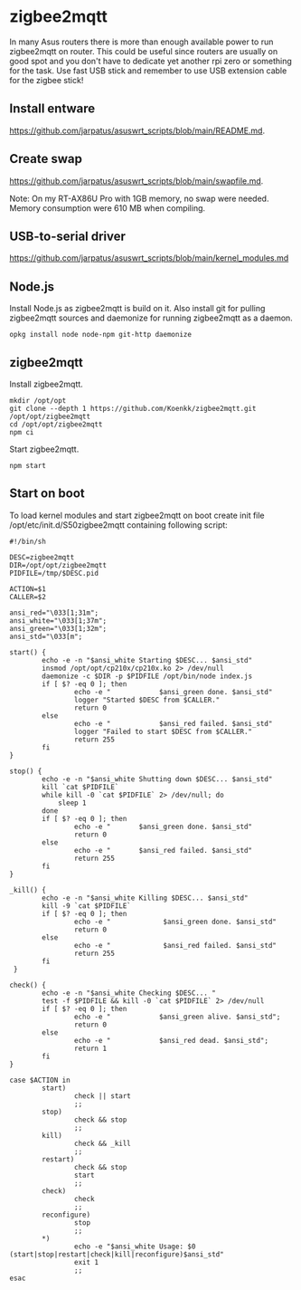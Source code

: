 # zigbee2mqtt
In many Asus routers there is more than enough available power to run zigbee2mqtt on router. This could be useful since routers are usually on good spot and you don't have to dedicate yet another rpi zero or something for the task. Use fast USB stick and remember to use USB extension cable for the zigbee stick!

## Install entware
https://github.com/jarpatus/asuswrt_scripts/blob/main/README.md.

## Create swap
https://github.com/jarpatus/asuswrt_scripts/blob/main/swapfile.md.

Note: On my RT-AX86U Pro with 1GB memory, no swap were needed. Memory consumption were 610 MB when compiling. 

## USB-to-serial driver
https://github.com/jarpatus/asuswrt_scripts/blob/main/kernel_modules.md

## Node.js
Install Node.js as zigbee2mqtt is build on it. Also install git for pulling zigbee2mqtt sources and daemonize for running zigbee2mqtt as a daemon.

```
opkg install node node-npm git-http daemonize
```

## zigbee2mqtt
Install zigbee2mqtt.

```
mkdir /opt/opt
git clone --depth 1 https://github.com/Koenkk/zigbee2mqtt.git /opt/opt/zigbee2mqtt
cd /opt/opt/zigbee2mqtt
npm ci
```

Start zigbee2mqtt.
```
npm start
```

## Start on boot
To load kernel modules and start zigbee2mqtt on boot create init file /opt/etc/init.d/S50zigbee2mqtt containing following script:

```
#!/bin/sh

DESC=zigbee2mqtt
DIR=/opt/opt/zigbee2mqtt
PIDFILE=/tmp/$DESC.pid

ACTION=$1
CALLER=$2

ansi_red="\033[1;31m";
ansi_white="\033[1;37m";
ansi_green="\033[1;32m";
ansi_std="\033[m";

start() {
        echo -e -n "$ansi_white Starting $DESC... $ansi_std"
        insmod /opt/opt/cp210x/cp210x.ko 2> /dev/null
        daemonize -c $DIR -p $PIDFILE /opt/bin/node index.js
        if [ $? -eq 0 ]; then
                echo -e "            $ansi_green done. $ansi_std"
                logger "Started $DESC from $CALLER."
                return 0
        else
                echo -e "            $ansi_red failed. $ansi_std"
                logger "Failed to start $DESC from $CALLER."
                return 255
        fi
}

stop() {
        echo -e -n "$ansi_white Shutting down $DESC... $ansi_std"
        kill `cat $PIDFILE`
        while kill -0 `cat $PIDFILE` 2> /dev/null; do
            sleep 1
        done
        if [ $? -eq 0 ]; then
                echo -e "       $ansi_green done. $ansi_std"
                return 0
        else
                echo -e "       $ansi_red failed. $ansi_std"
                return 255
        fi
}

_kill() {
        echo -e -n "$ansi_white Killing $DESC... $ansi_std"
        kill -9 `cat $PIDFILE`
        if [ $? -eq 0 ]; then
                echo -e "             $ansi_green done. $ansi_std"
                return 0
        else
                echo -e "             $ansi_red failed. $ansi_std"
                return 255
        fi
 }

check() {
        echo -e -n "$ansi_white Checking $DESC... "
        test -f $PIDFILE && kill -0 `cat $PIDFILE` 2> /dev/null
        if [ $? -eq 0 ]; then
                echo -e "            $ansi_green alive. $ansi_std";
                return 0
        else
                echo -e "            $ansi_red dead. $ansi_std";
                return 1
        fi
}

case $ACTION in
        start)
                check || start
                ;;
        stop)
                check && stop
                ;;
        kill)
                check && _kill
                ;;
        restart)
                check && stop
                start
                ;;
        check)
                check
                ;;
        reconfigure)
                stop
                ;;
        *)
                echo -e "$ansi_white Usage: $0 (start|stop|restart|check|kill|reconfigure)$ansi_std"
                exit 1
                ;;
esac
```
